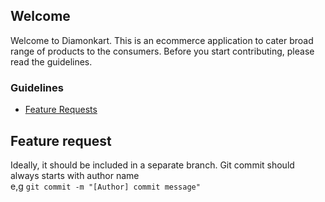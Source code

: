 ## Welcome
Welcome to Diamonkart. This is an ecommerce application to cater broad range of products to the consumers.
Before you start contributing, please read the guidelines.

### Guidelines

 - [Feature Requests](#feature)

 ## <a name="feature"></a> Feature request
 Ideally, it should be included in a separate branch. 
 Git commit should always starts with author name <br />
 e,g `git commit -m "[Author] commit message"`


